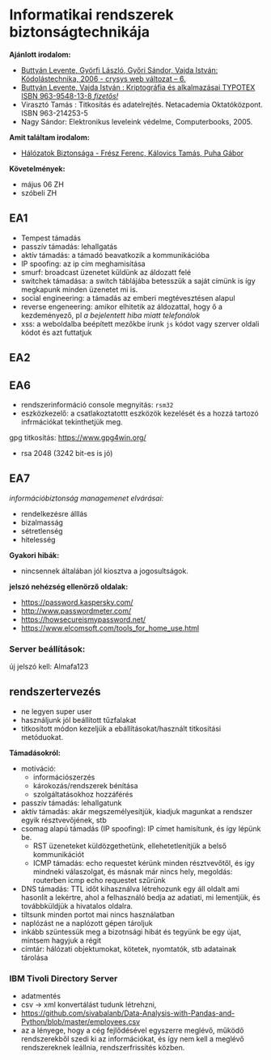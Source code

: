 # Informatikai rendszerek biztonságtechnikája

**Ajánlott irodalom:**
- [Buttyán Levente, Györfi László, Győri Sándor, Vajda István: Kódolástechnika, 2006 - crysys web változat – 6.](https://docplayer.hu/2525122-Kodolastechnika-2006-crysys-web-valtozat-6-kodolastechnika-buttyan-levente-gyorfi-laszlo-gyori-sandor-vajda-istvan-2006-december-18.html)
- [Buttyán Levente, Vajda István : Kriptográfia és alkalmazásai TYPOTEX ISBN 963-9548-13-8 *fizetős!*](https://www.interkonyv.hu/konyvek/buttyan-levente-vajda-istvan-kriptografia-es-alkalmazasai/)
- Virasztó Tamás : Titkosítás és adatelrejtés. Netacademia Oktatóközpont. ISBN 963-214253-5
- Nagy Sándor: Elektronikus leveleink védelme, Computerbooks, 2005.

**Amit találtam irodalom:**
- [Hálózatok Biztonsága - Frész Ferenc, Kálovics Tamás, Puha Gábor](https://cmsadmin-pub.uni-nke.hu/document/vtkk-uni-nke-hu/halozatok-biztonsaga.original.pdf)

**Követelmények:**
- május 06 ZH
- szóbeli ZH

## EA1
- Tempest támadás
- passzív támadás: lehallgatás
- aktív támadás: a támadó beavatkozik a kommunikációba
- IP spoofing: az ip cím meghamisítása
- smurf: broadcast üzenetet küldünk az áldozatt felé
- switchek támadása: a switch táblájába betesszük a saját címünk is így megkapunk minden üzenetet mi is.
- social engineering: a támadás az emberi megtévesztésen alapul
- reverse engeneering: amikor elhitetik az áldozattal, hogy ő a kezdeményező, pl *a bejelentett hiba miatt telefonálok*
- xss: a weboldalba beépített mezőkbe írunk `js` kódot vagy szerver oldali kódot és azt futtatjuk

## EA2

## EA6
- rendszerinformáció console megnyitás: `rsm32`
- eszközkezelő: a csatlakoztatottt eszközök kezelését és a hozzá tartozó infrmációkat tekinthetjük meg.

gpg titkosítás: https://www.gpg4win.org/
- rsa 2048 (3242 bit-es is jó)

## EA7
*információbiztonság managemenet elvárásai:*
- rendelkezésre álllás
- bizalmasság
- sétretlenség
- hitelesség

**Gyakori hibák:**
- nincsennek általában jól kiosztva a jogosultságok.


**jelszó nehézség ellenörző oldalak:**
- https://password.kaspersky.com/
- http://www.passwordmeter.com/
- https://howsecureismypassword.net/
- https://www.elcomsoft.com/tools_for_home_use.html


### Server beállítások: 
új jelszó kell: Almafa123

## rendszertervezés
- ne legyen super user
- használjunk jól beállított tűzfalakat
- titkosított módon kezeljük a ebállításokat/használt titkosítási metóduokat.

**Támadásokról:**
- motiváció:
  - információszerzés
  - károkozás/rendszerek bénítása
  - szolgáltatásokhoz hozzáférés
- passzív támadás: lehallgatunk
- aktív támadás: akár megszemélyesítjük, kiadjuk magunkat a rendszer egyik résztvevőjének, stb
- csomag alapú támadás (IP spoofing): IP címet hamisítunk, és így lépünk be.
  - RST üzeneteket küldözgethetünk, ellehetetlenítjük a belső kommunikációt
  - ICMP támadás: echo requestet kérünk minden résztvevőtől, és így mindneki válaszolgat, és másnak már nincs hely, megoldás: routerben icmp echo requestet szűrünk
- DNS támadás: TTL időt kihasználva létrehozunk egy áll oldalt ami hasonlít a lekértre, ahol a felhasználó bedja az adatiati, mi lementjük, és továbbküldjük a hivatalos oldalra.
- tiltsunk minden portot mai nincs használatban
- naplózást ne a naplózott gépen tároljuk
- inkább szüntessük meg a bizotnsági hibát és tegyünk be egy újat, mintsem hagyjuk a régit
- címtár: hálózati objektumokat, kötetek, nyomtatók, stb adatainak tárolása

### IBM Tivoli Directory Server
- adatmentés
- csv -> xml konvertálást tudunk létrehzni,
- https://github.com/sivabalanb/Data-Analysis-with-Pandas-and-Python/blob/master/employees.csv
- az a lényege, hogy a cég fejlődésével egyszerre meglévő, működő rendszerekből szedi ki az információkat, és így nem kell a meglévő rendszereknek leállnia, rendszerfrissítés közben.
























